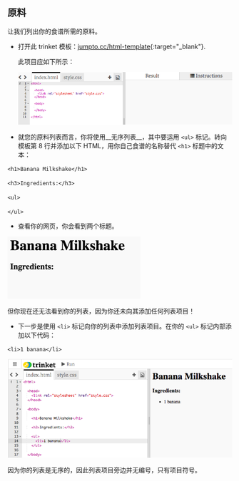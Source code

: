 ## 原料

让我们列出你的食谱所需的原料。



+ 打开此 trinket 模板：[jumpto.cc/html-template](http://jumpto.cc/html-template){:target="_blank"}.

	此项目应如下所示：

	![screenshot](images/recipe-starter.png)

+ 就您的原料列表而言，你将使用__无序列表__，其中要运用 `<ul>` 标记。转向模板第 8 行并添加以下 HTML，用你自己食谱的名称替代 `<h1>` 标题中的文本：

```
<h1>Banana Milkshake</h1>

<h3>Ingredients:</h3>

<ul>

</ul>
```

+ 查看你的网页，你会看到两个标题。

![screenshot](images/recipe-headings.png)

但你现在还无法看到你的列表，因为你还未向其添加任何列表项目！

+ 下一步是使用 `<li>` 标记向你的列表中添加列表项目。在你的 `<ul>` 标记内部添加以下代码：

```
<li>1 banana</li>
```
![screenshot](images/recipe-ul.png)

因为你的列表是无序的，因此列表项目旁边并无编号，只有项目符号。

